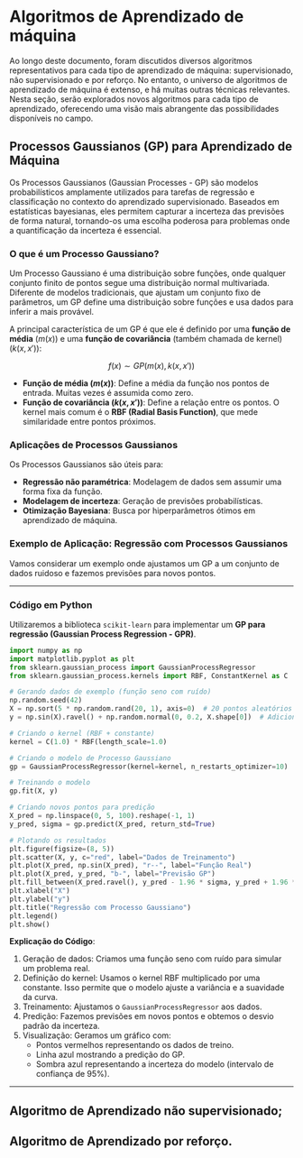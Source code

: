 # Algoritmos de Aprendizado de máquina

Ao longo deste documento, foram discutidos diversos algoritmos representativos para cada tipo de aprendizado de máquina: supervisionado, não supervisionado e por reforço. No entanto, o universo de algoritmos de aprendizado de máquina é extenso, e há muitas outras técnicas relevantes. Nesta seção, serão explorados novos algoritmos para cada tipo de aprendizado, oferecendo uma visão mais abrangente das possibilidades disponíveis no campo.

## Processos Gaussianos (GP) para Aprendizado de Máquina

Os Processos Gaussianos (Gaussian Processes - GP) são modelos probabilísticos amplamente utilizados para tarefas de regressão e classificação no contexto do aprendizado supervisionado. Baseados em estatísticas bayesianas, eles permitem capturar a incerteza das previsões de forma natural, tornando-os uma escolha poderosa para problemas onde a quantificação da incerteza é essencial.

### **O que é um Processo Gaussiano?**  

Um Processo Gaussiano é uma distribuição sobre funções, onde qualquer conjunto finito de pontos segue uma distribuição normal multivariada. Diferente de modelos tradicionais, que ajustam um conjunto fixo de parâmetros, um GP define uma distribuição sobre funções e usa dados para inferir a mais provável.  

A principal característica de um GP é que ele é definido por uma **função de média** $( m(x) )$ e uma **função de covariância** (também chamada de kernel) $( k(x, x') )$:  

$$f(x) \sim GP(m(x), k(x, x'))$$

- **Função de média $( m(x) )$**: Define a média da função nos pontos de entrada. Muitas vezes é assumida como zero.  
- **Função de covariância $( k(x, x') )$**: Define a relação entre os pontos. O kernel mais comum é o **RBF (Radial Basis Function)**, que mede similaridade entre pontos próximos.  

### **Aplicações de Processos Gaussianos**  
Os Processos Gaussianos são úteis para:  
- **Regressão não paramétrica**: Modelagem de dados sem assumir uma forma fixa da função.  
- **Modelagem de incerteza**: Geração de previsões probabilísticas.  
- **Otimização Bayesiana**: Busca por hiperparâmetros ótimos em aprendizado de máquina.  

### **Exemplo de Aplicação: Regressão com Processos Gaussianos**  
Vamos considerar um exemplo onde ajustamos um GP a um conjunto de dados ruidoso e fazemos previsões para novos pontos.  

---

### **Código em Python**  
Utilizaremos a biblioteca `scikit-learn` para implementar um **GP para regressão (Gaussian Process Regression - GPR)**.

```python
import numpy as np
import matplotlib.pyplot as plt
from sklearn.gaussian_process import GaussianProcessRegressor
from sklearn.gaussian_process.kernels import RBF, ConstantKernel as C

# Gerando dados de exemplo (função seno com ruído)
np.random.seed(42)
X = np.sort(5 * np.random.rand(20, 1), axis=0)  # 20 pontos aleatórios entre 0 e 5
y = np.sin(X).ravel() + np.random.normal(0, 0.2, X.shape[0])  # Adicionando ruído

# Criando o kernel (RBF + constante)
kernel = C(1.0) * RBF(length_scale=1.0)

# Criando o modelo de Processo Gaussiano
gp = GaussianProcessRegressor(kernel=kernel, n_restarts_optimizer=10)

# Treinando o modelo
gp.fit(X, y)

# Criando novos pontos para predição
X_pred = np.linspace(0, 5, 100).reshape(-1, 1)
y_pred, sigma = gp.predict(X_pred, return_std=True)

# Plotando os resultados
plt.figure(figsize=(8, 5))
plt.scatter(X, y, c="red", label="Dados de Treinamento")
plt.plot(X_pred, np.sin(X_pred), "r--", label="Função Real")
plt.plot(X_pred, y_pred, "b-", label="Previsão GP")
plt.fill_between(X_pred.ravel(), y_pred - 1.96 * sigma, y_pred + 1.96 * sigma, alpha=0.2, color="blue", label="Intervalo de Confiança (95%)")
plt.xlabel("X")
plt.ylabel("y")
plt.title("Regressão com Processo Gaussiano")
plt.legend()
plt.show()
```
**Explicação do Código**:
1. Geração de dados: Criamos uma função seno com ruído para simular um problema real.
2. Definição do kernel: Usamos o kernel RBF multiplicado por uma constante. Isso permite que o modelo ajuste a variância e a suavidade da curva.
3. Treinamento: Ajustamos o `GaussianProcessRegressor` aos dados.
4. Predição: Fazemos previsões em novos pontos e obtemos o desvio padrão da incerteza.
5. Visualização: Geramos um gráfico com:
    - Pontos vermelhos representando os dados de treino.
    - Linha azul mostrando a predição do GP.
    - Sombra azul representando a incerteza do modelo (intervalo de confiança de 95%).
  
---

## Algoritmo de Aprendizado não supervisionado; 

## Algoritmo de Aprendizado por reforço. 
